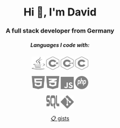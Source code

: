 <h1 align="center">Hi 👋, I'm David</h1>
<h3 align="center">A full stack developer from Germany</h3>

<h5 align="center" color="gray">Languages I code with:</h3>
<p align="center">
<a title="Java"><img width="35px" height="35px" src="https://raw.githubusercontent.com/becauseimdavid/BecauseImDavid/main/img/java.svg" alt="Java" loading="lazy"></a>
<a title="C#"><img width="35px" height="35px" src="https://raw.githubusercontent.com/becauseimdavid/BecauseImDavid/main/img/csharp.svg" alt="C#" loading="lazy"></a>
<a title="C++"><img width="35px" height="35px" src="https://raw.githubusercontent.com/becauseimdavid/BecauseImDavid/main/img/cplusplus.svg" alt="C++" loading="lazy"></a>
<a title="C"><img width="35px" height="35px" src="https://raw.githubusercontent.com/becauseimdavid/BecauseImDavid/main/img/c.svg" alt="C" loading="lazy"></a>
</p>

<p align="center">
<a title="HTML"><img width="35px" height="35px" src="https://raw.githubusercontent.com/becauseimdavid/BecauseImDavid/main/img/html.svg" alt="HTML" loading="lazy"></a>
<a title="CSS"><img width="35px" height="35px" src="https://raw.githubusercontent.com/becauseimdavid/BecauseImDavid/main/img/css.svg" alt="CSS" loading="lazy"></a>
<a title="JavaScript"><img width="35px" height="33px" src="https://raw.githubusercontent.com/becauseimdavid/BecauseImDavid/main/img/javascript.svg" alt="JavaScript" loading="lazy"></a>
<a title="PHP"><img width="35px" height="35px" src="https://raw.githubusercontent.com/becauseimdavid/BecauseImDavid/main/img/php.svg" alt="PHP" loading="lazy"></a>
</p>

<p align="center">
<a title="SQL"><img width="35px" height="35px" src="https://raw.githubusercontent.com/becauseimdavid/BecauseImDavid/main/img/sql.svg" alt="SQL" loading="lazy"></a>
<a title="Git"><img width="35px" height="35px" src="https://raw.githubusercontent.com/becauseimdavid/BecauseImDavid/main/img/git.svg" alt="Git" loading="lazy"></a>
<!--a title="Linux"><img width="35px" height="35px" src="https://raw.githubusercontent.com/becauseimdavid/BecauseImDavid/main/img/linux.svg" alt="Linux" loading="lazy"></a-->
</p>

<p align="center"><a href="https://gist.github.com/becauseimdavid">📋 gists</a></p>
